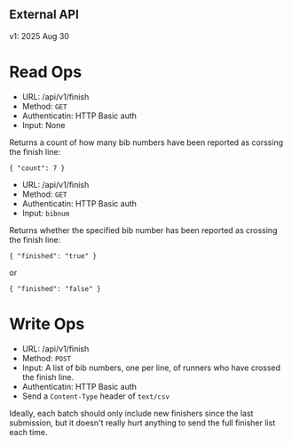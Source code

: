 ## External API

v1: 2025 Aug 30

# Read Ops

* URL: /api/v1/finish
* Method: `GET`
* Authenticatin: HTTP Basic auth
* Input: None

Returns a count of how many bib numbers have been reported as corssing the finish line:
```
{ "count": 7 }
```

* URL: /api/v1/finish
* Method: `GET`
* Authenticatin: HTTP Basic auth
* Input: `bibnum`

Returns whether the specified bib number has been reported as crossing the finish line:
```
{ "finished": "true" }
```
or
```
{ "finished": "false" }
```

# Write Ops

* URL: /api/v1/finish
* Method: `POST`
* Input: A list of bib numbers, one per line, of runners who have crossed the finish line.
* Authenticatin: HTTP Basic auth
* Send a `Content-Type` header of `text/csv`

Ideally, each batch should only include new finishers since the last submission, but it doesn't really hurt anything to send the full finisher list each time.
